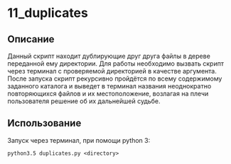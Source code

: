 # 11_duplicates

## Описание

Данный скрипт находит дублирующие друг друга файлы в дереве переданной ему директории.
Для работы необходимо вызвать скрипт через терминал с проверяемой директорией в качестве аргумента. 
После запуска скрипт рекурсивно пройдётся по всему содержимому заданного каталога и выведет в терминал названия неоднократно повторяющихся файлов и их местоположение, возлагая на плечи пользователя решение об их дальнейшей судьбе.

## Использование
Запуск через терминал, при помощи python 3:

    python3.5 duplicates.py <directory>
  
